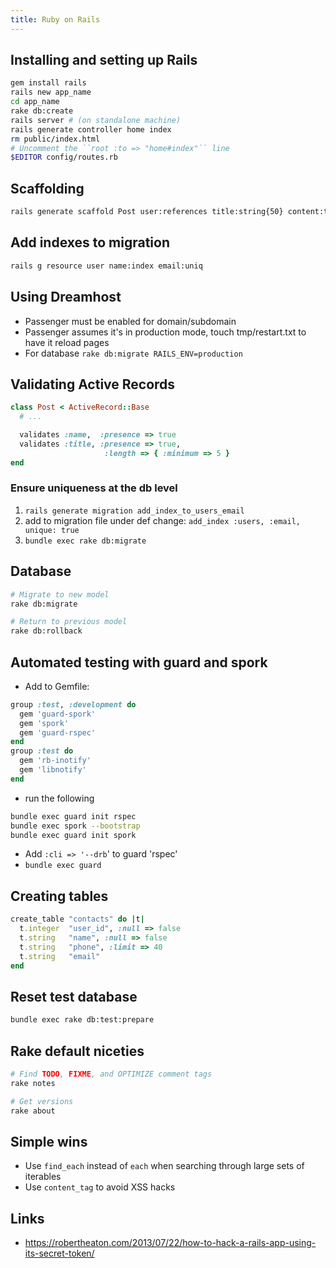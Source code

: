 ```yaml
---
title: Ruby on Rails
---
```

<!---
.. TODO - <http://ruby.railstutorial.org/ruby-on-rails-tutorial-book?version=3.2>
-->

## Installing and setting up Rails

<!---
I think the instructions are slightly different with Rails 5
-->
```bash
gem install rails
rails new app_name
cd app_name
rake db:create
rails server # (on standalone machine)
rails generate controller home index
rm public/index.html
# Uncomment the ``root :to => "home#index"`` line
$EDITOR config/routes.rb
```

## Scaffolding

```bash
rails generate scaffold Post user:references title:string{50} content:text
```

## Add indexes to migration

```bash
rails g resource user name:index email:uniq
```

## Using Dreamhost

* Passenger must be enabled for domain/subdomain
* Passenger assumes it's in production mode, touch tmp/restart.txt to have it reload pages
* For database ``rake db:migrate RAILS_ENV=production``

## Validating Active Records

```ruby
class Post < ActiveRecord::Base
  # ...

  validates :name,  :presence => true
  validates :title, :presence => true,
       				 :length => { :minimum => 5 }
end
```

### Ensure uniqueness at the db level

1. ``rails generate migration add_index_to_users_email``
2. add to migration file under def change: ``add_index :users, :email, unique: true``
3. ``bundle exec rake db:migrate``

## Database

```bash
# Migrate to new model
rake db:migrate

# Return to previous model
rake db:rollback
```

Automated testing with guard and spork
--------------------------------------

* Add to Gemfile:

```ruby
group :test, :development do
  gem 'guard-spork'
  gem 'spork'
  gem 'guard-rspec'
end
group :test do
  gem 'rb-inotify'
  gem 'libnotify'
end
```

* run the following

```bash
bundle exec guard init rspec
bundle exec spork --bootstrap
bundle exec guard init spork
```

* Add ``:cli => '--drb``' to guard 'rspec'
* ``bundle exec guard``


## Creating tables

```ruby
create_table "contacts" do |t|
  t.integer  "user_id", :null => false
  t.string   "name", :null => false
  t.string   "phone", :limit => 40
  t.string   "email"
end
```

## Reset test database

```bash
bundle exec rake db:test:prepare
```

## Rake default niceties

```bash
# Find TODO, FIXME, and OPTIMIZE comment tags
rake notes

# Get versions
rake about
```

## Simple wins

* Use ``find_each`` instead of ``each`` when searching through large sets of iterables
* Use ``content_tag`` to avoid XSS hacks


## Links

* <https://robertheaton.com/2013/07/22/how-to-hack-a-rails-app-using-its-secret-token/>
